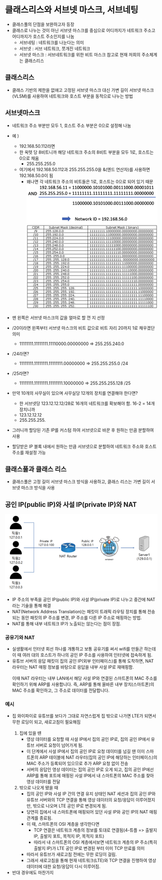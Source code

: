 # 클래스리스와 서브넷 마스크, 서브네팅
- 클래스풀의 단점을 보완하고자 등장
- 클래스로 나누는 것이 아닌 서브넷 마스크를 중심으로 어디까지가 네트워크 주소고 어디까지가 호스트 주소인지를 나눔
    - 서브네팅 : 네트워크를 나눈다는 의미
    - 서브넷 : 서브 네트워크, 쪼개진 네트워크
    - 서브넷 마스크 : 서브네트워크를 위한 비트 마스크
    참고로 현재 저희의 주소체계는 클래스리스

## 클래스리스
- 클래스 기반의 제한을 없애고 고정된 서브넷 마스크 대신 가변 길이 서브넷 마스크(VLSM)를 사용하여 네트워크와 호스트 부분을 동적으로 나누는 방법

## 서브넷마스크
- 네트워크 주소 부분만 모두 1, 호스트 주소 부분은 0으로 설정해 나눔
- 예 )
    - 192.168.50.112라면 
    - 한 옥텟 당 8비트니까 해당 네트워크 주소의 8비트 부분을 모두 1로, 호스트는 0으로 채움
        - 255.255.255.0
    - 여기에서 192.168.50.112과 255.255.255.0을 &(엔드 연산자)를 사용하면 192.168.50.0이 됨
        - 왜나면 각 네트워크 주소의 비트들은 1로, 호스트는 0으로 되어 있기 때문
            ![alt text](image-15.png)
![alt text](image-16.png)
- 맨 왼쪽은 서브넷 마스크의 값을 얼마로 할 껀 지 선정
- /20이라면 왼쪽부터 서브넷 마스크의 비트 값으로 비트 자리 20까지 1로 채우겠단 의미
    - 11111111.11111111.11110000.00000000 => 255.255.240.0
- /24라면?
    - 11111111.11111111.11111111.00000000 => 255.255.255.0 /24
- /25라면?
    - 11111111.11111111.11111111.10000000 => 255.255.255.128 /25

- 만약 10개의 사무실이 있으며 사무실당 12개의 장치를 연결해야 한다면?
    - 한 서브넷당 123.12.12.12/28로 16개의 네트워크를 확보해야 함. 16-2 = 14개 장치니까
    - 123.12.12.12
    - 255.255.255.
- 그러니까 할당된 기존 IP를 커스텀 하여 서브넷으로 바꾼 후 원하는 만큼 분할하여 사용
- 할당받은 IP 블록 내에서 원하는 만큼 서브넷으로 분할하여 네트워크 주소와 호스트 주소를 재설정 가능

## 클래스풀과 클래스 리스
- 클래스풀은 고정 길이 서브넷 마스크 방식을 사용하고, 클래스 리스는 가변 길이 서브넷 마스크 방식을 사용

## 공인 IP(public IP)와 사설 IP(private IP)와 NAT
![alt text](image-18.png)
- IP 주소의 부족을 공인 IP(public IP)와 사설 IP(private IP)로 나누고 중간에 NAT라는 기술을 통해 해결
- NAT(Network Address Translation)는 패킷이 트래픽 라우팅 장치를 통해 전송되는 동안 패킷의 IP 주소를 변경, IP 주소를 다른 IP 주소로 매핑하는 방법.
- NAT를 통해 내부 네트워크 IP가 노출되는 않는다는 점이 장점.
### 공유기와 NAT
- 실생활에서 인터넷 회선 하나를 개통하고 보통 공유기를 써서 wifi를 만들곤 하는데 이 때 여러 대의 호스트가 하나의 공인 IP 주소를 사용하여 인터넷에 접속하게 됨.
- 유튜브 서버의 응답 패킷이 집의 공인 IP(외부 인터페이스)를 통해 도착하면, NAT 라우터는 NAT 매핑 정보를 바탕으로 응답을 내부 사설 IP로 재매핑함. <br><br>
이때 NAT 라우터는 내부 LAN에서 해당 사설 IP와 연결된 스마트폰의 MAC 주소를 확인하기 위해 ARP를 사용합니다. 즉, ARP를 통해 올바른 내부 장치(스마트폰)의 MAC 주소를 확인하고, 그 주소로 데이터를 전달합니다.

### 예시
- 집 와이파이로 유튜브를 보다가 그대로 자연스럽게 집 밖으로 나가면 LTE가 되면서 무한 로딩이 되고, 새로고침이 필요해짐<br><br>
    1. 집에 있을 떈 
        - 영상 데이터를 요청할 때 사설 IP에서 집의 공인 IP로, 집의 공인 IP에서 유튜브 서버로 요청이 넘어가게 됨.
        - 이 단계에서 사설 IP에서 집의 공인 IP로 요청 데이터를 넘길 땐 이미 스마트폰의 ARP 테이블에 NAT 라우터(집의 공인 IP에 해당하는 인터페이스)의 MAC 주소가 등록되어 있으므로 추가 ARP 요청 없이 전송
        - 서버의 응답인 영상 데이터는 집의 공인 IP로 오게 되고, 집의 공인 IP에선 ARP를 통해 포트에 매핑된 사설 IP에서 내 스마트폰의 MAC 주소를 찾아 영상 데이터를 전달
    2. 밖으로 나오게 됐을 때
        - 집의 공인 IP와 사설 IP 간의 연결 유지 상태인 NAT 세션과 집의 공인 IP와 유튜브 서버와의 TCP 연결을 통해 영상 데이터의 요청/응답이 이루어졌지만, 밖으로 나오며 LTE 공인 IP로 변경되게 됨.
        - 당연히 집에서 내 스마트폰에 매핑되어 있던 사설 IP와 공인 IP의 NAT 매핑 관계를 종료됨.
        - 이 때, 스마트폰의 OSI 계층을 생각한다면
            - TCP 연결은 네트워크 계층의 정보를 토대로 연결됨(4-튜플 => 출발지 IP, 출발지 포트, 목적지 IP, 목적지 포트)
            - 따라서 내 스마트폰의 OSI 계층에서보면 네트워크 계층의 IP 주소(특히 출발지 IP)가 LTE 공인 IP로 변경된 부터 이미 TCP 만료를 의미
        - 따라서 유튜브가 새로고침 전에는 무한 로딩이 걸림. 
        - 그래서 새로고침을 통해 현재 네트워크(LTE)와 TCP 연결을 진행하여 영상 데이터에 대한 요청/응답이 다시 이루어짐.
- 반대 경우에도 마찬가지
